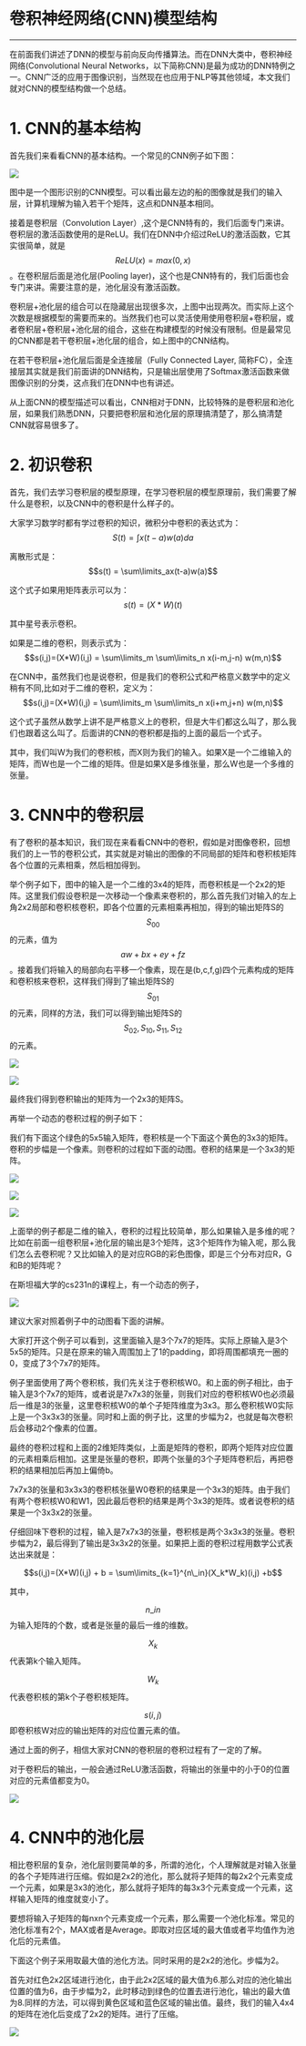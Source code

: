 # 卷积神经网络\(CNN\)模型结构

---

在前面我们讲述了DNN的模型与前向反向传播算法。而在DNN大类中，卷积神经网络\(Convolutional Neural Networks，以下简称CNN\)是最为成功的DNN特例之一。CNN广泛的应用于图像识别，当然现在也应用于NLP等其他领域，本文我们就对CNN的模型结构做一个总结。

# 1. CNN的基本结构

首先我们来看看CNN的基本结构。一个常见的CNN例子如下图：

![](http://images2015.cnblogs.com/blog/1042406/201703/1042406-20170301104438813-230726230.png)

图中是一个图形识别的CNN模型。可以看出最左边的船的图像就是我们的输入层，计算机理解为输入若干个矩阵，这点和DNN基本相同。

接着是卷积层（Convolution Layer）,这个是CNN特有的，我们后面专门来讲。卷积层的激活函数使用的是ReLU。我们在DNN中介绍过ReLU的激活函数，它其实很简单，就是$$ReLU(x) = max(0,x)$$。在卷积层后面是池化层\(Pooling layer\)，这个也是CNN特有的，我们后面也会专门来讲。需要注意的是，池化层没有激活函数。

卷积层+池化层的组合可以在隐藏层出现很多次，上图中出现两次。而实际上这个次数是根据模型的需要而来的。当然我们也可以灵活使用使用卷积层+卷积层，或者卷积层+卷积层+池化层的组合，这些在构建模型的时候没有限制。但是最常见的CNN都是若干卷积层+池化层的组合，如上图中的CNN结构。

在若干卷积层+池化层后面是全连接层（Fully Connected Layer, 简称FC），全连接层其实就是我们前面讲的DNN结构，只是输出层使用了Softmax激活函数来做图像识别的分类，这点我们在DNN中也有讲述。

从上面CNN的模型描述可以看出，CNN相对于DNN，比较特殊的是卷积层和池化层，如果我们熟悉DNN，只要把卷积层和池化层的原理搞清楚了，那么搞清楚CNN就容易很多了。

# 2. 初识卷积

首先，我们去学习卷积层的模型原理，在学习卷积层的模型原理前，我们需要了解什么是卷积，以及CNN中的卷积是什么样子的。

大家学习数学时都有学过卷积的知识，微积分中卷积的表达式为：$$S(t) = \int x(t-a)w(a) da$$

离散形式是：$$s(t) = \sum\limits_ax(t-a)w(a)$$

这个式子如果用矩阵表示可以为：$$s(t)=(X*W)(t)$$

其中星号表示卷积。

如果是二维的卷积，则表示式为：$$s(i,j)=(X*W)(i,j) = \sum\limits_m \sum\limits_n x(i-m,j-n) w(m,n)$$

在CNN中，虽然我们也是说卷积，但是我们的卷积公式和严格意义数学中的定义稍有不同,比如对于二维的卷积，定义为：$$s(i,j)=(X*W)(i,j) = \sum\limits_m \sum\limits_n x(i+m,j+n) w(m,n)$$

这个式子虽然从数学上讲不是严格意义上的卷积，但是大牛们都这么叫了，那么我们也跟着这么叫了。后面讲的CNN的卷积都是指的上面的最后一个式子。

其中，我们叫W为我们的卷积核，而X则为我们的输入。如果X是一个二维输入的矩阵，而W也是一个二维的矩阵。但是如果X是多维张量，那么W也是一个多维的张量。

# 3. CNN中的卷积层

有了卷积的基本知识，我们现在来看看CNN中的卷积，假如是对图像卷积，回想我们的上一节的卷积公式，其实就是对输出的图像的不同局部的矩阵和卷积核矩阵各个位置的元素相乘，然后相加得到。

举个例子如下，图中的输入是一个二维的3x4的矩阵，而卷积核是一个2x2的矩阵。这里我们假设卷积是一次移动一个像素来卷积的，那么首先我们对输入的左上角2x2局部和卷积核卷积，即各个位置的元素相乘再相加，得到的输出矩阵S的$$S_{00}$$的元素，值为$$aw+bx+ey+fz$$。接着我们将输入的局部向右平移一个像素，现在是\(b,c,f,g\)四个元素构成的矩阵和卷积核来卷积，这样我们得到了输出矩阵S的$$S_{01}$$的元素，同样的方法，我们可以得到输出矩阵S的$$S_{02}, S_{10}, S_{11}, S_{12}$$的元素。

![](http://images2015.cnblogs.com/blog/1042406/201703/1042406-20170301113126032-1940584843.png)

![](/assets/gif5.gif)

最终我们得到卷积输出的矩阵为一个2x3的矩阵S。

再举一个动态的卷积过程的例子如下：

我们有下面这个绿色的5x5输入矩阵，卷积核是一个下面这个黄色的3x3的矩阵。卷积的步幅是一个像素。则卷积的过程如下面的动图。卷积的结果是一个3x3的矩阵。

![](http://images2015.cnblogs.com/blog/1042406/201703/1042406-20170301113742876-1293419888.png)

![](http://images2015.cnblogs.com/blog/1042406/201703/1042406-20170301113754391-355407175.png)

![](http://images2015.cnblogs.com/blog/1042406/201703/1042406-20170301113808532-2109486090.gif)

上面举的例子都是二维的输入，卷积的过程比较简单，那么如果输入是多维的呢？比如在前面一组卷积层+池化层的输出是3个矩阵，这3个矩阵作为输入呢，那么我们怎么去卷积呢？又比如输入的是对应RGB的彩色图像，即是三个分布对应R，G和B的矩阵呢？

在斯坦福大学的cs231n的课程上，有一个动态的例子，

![](/assets/gif5.gif)

建议大家对照着例子中的动图看下面的讲解。

大家打开这个例子可以看到，这里面输入是3个7x7的矩阵。实际上原输入是3个5x5的矩阵。只是在原来的输入周围加上了1的padding，即将周围都填充一圈的0，变成了3个7x7的矩阵。

例子里面使用了两个卷积核，我们先关注于卷积核W0。和上面的例子相比，由于输入是3个7x7的矩阵，或者说是7x7x3的张量，则我们对应的卷积核W0也必须最后一维是3的张量，这里卷积核W0的单个子矩阵维度为3x3。那么卷积核W0实际上是一个3x3x3的张量。同时和上面的例子比，这里的步幅为2，也就是每次卷积后会移动2个像素的位置。

最终的卷积过程和上面的2维矩阵类似，上面是矩阵的卷积，即两个矩阵对应位置的元素相乘后相加。这里是张量的卷积，即两个张量的3个子矩阵卷积后，再把卷积的结果相加后再加上偏倚b。

7x7x3的张量和3x3x3的卷积核张量W0卷积的结果是一个3x3的矩阵。由于我们有两个卷积核W0和W1，因此最后卷积的结果是两个3x3的矩阵。或者说卷积的结果是一个3x3x2的张量。

仔细回味下卷积的过程，输入是7x7x3的张量，卷积核是两个3x3x3的张量。卷积步幅为2，最后得到了输出是3x3x2的张量。如果把上面的卷积过程用数学公式表达出来就是：

$$s(i,j)=(X*W)(i,j) + b = \sum\limits_{k=1}^{n\_in}(X_k*W_k)(i,j) +b$$

其中，

$$n\_in$$为输入矩阵的个数，或者是张量的最后一维的维数。

$$X_k$$代表第k个输入矩阵。

$$W_k$$代表卷积核的第k个子卷积核矩阵。

$$s(i,j)$$即卷积核W对应的输出矩阵的对应位置元素的值。

通过上面的例子，相信大家对CNN的卷积层的卷积过程有了一定的了解。

对于卷积后的输出，一般会通过ReLU激活函数，将输出的张量中的小于0的位置对应的元素值都变为0。

![](/assets/cnnconv1.png)



# 4. CNN中的池化层

相比卷积层的复杂，池化层则要简单的多，所谓的池化，个人理解就是对输入张量的各个子矩阵进行压缩。假如是2x2的池化，那么就将子矩阵的每2x2个元素变成一个元素，如果是3x3的池化，那么就将子矩阵的每3x3个元素变成一个元素，这样输入矩阵的维度就变小了。

要想将输入子矩阵的每nxn个元素变成一个元素，那么需要一个池化标准。常见的池化标准有2个，MAX或者是Average。即取对应区域的最大值或者平均值作为池化后的元素值。

下面这个例子采用取最大值的池化方法。同时采用的是2x2的池化。步幅为2。

首先对红色2x2区域进行池化，由于此2x2区域的最大值为6.那么对应的池化输出位置的值为6，由于步幅为2，此时移动到绿色的位置去进行池化，输出的最大值为8.同样的方法，可以得到黄色区域和蓝色区域的输出值。最终，我们的输入4x4的矩阵在池化后变成了2x2的矩阵。进行了压缩。

![](http://images2015.cnblogs.com/blog/1042406/201703/1042406-20170301142333032-627233416.png)

